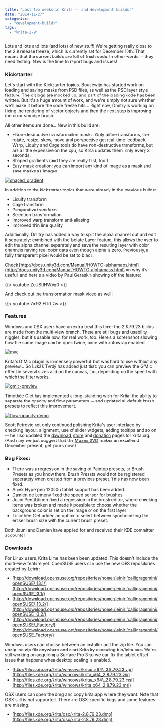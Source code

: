 ```yaml
---
title: "Last two weeks in Krita -- and development builds!"
date: "2014-11-27"
categories: 
  - "development-builds"
tags: 
  - "krita-2-9"
---
```


Lots and lots and lots (and lots) of new stuff! We're getting really close to the 2.9 release freeze, which is currently set for December 10th. That means that the current builds are full of fresh code. In other words -- they need testing. Now is the time to report bugs and issues!

### Kickstarter

Let's start with the Kickstarter topics. Boudewijn has started work on loading and saving masks from PSD files, as well as the PSD layer style feature. The dialogs are mocked up, and part of the loading code has been written. But it's a huge amount of work, and we're simply not sure whether we'll make it before the code freeze hits... Right now, Dmitry is working on fixing the rendering of vector objects and then the next step is improving the color smudge brush.

All other items are done... New in this build are:

- \*Non-destructive transformation masks. Only affine transforms, like rotate, resize, skew, move and perspective get real-time feedback. Warp, Liquify and Cage tools do have non-destructive transforms, but are a little expensive on the cpu, so Krita updates them  only every 3 seconds.
- Shaped gradients (and they are really fast, too!)
- Easy mask creation: you can import any kind of image as a mask and save masks as images.

[![shaped_gradient](../images/shaped_gradient-300x210.png)](https://krita.org/wp-content/uploads/2014/11/shaped_gradient.png)

In addition to the kickstarter topics that were already in the previous builds:

- Liquify transform
- Cage transform
- Perspective transform
- Selection transformation
- Improved warp transform anti-aliasing
- Improved thin line quality

Additionally, Dmitry has added a way to split the alpha channel out and edit it separately: combined with the Isolate Layer feature, this allows the user to edit the alpha channel separately and save the resulting layer with color channels having real color data even though alpha is zero. Previously, a fully transparent pixel would be set to black.

Check [http://docs.unity3d.com/Manual/HOWTO-alphamaps.html](http://docs.unity3d.com/Manual/HOWTO-alphamaps.html) on why it's useful, and here's a video by Paul Geraskin showing off the feature:

{{< youtube ZeUStIHWVg0 >}}

And check out the transformation mask video as well:

{{< youtube 7m92IHTrL2w >}}

### Features

Windows and OSX users have an extra treat this time: the 2.8.79.23 builds are made from the multi-view branch. There are still bugs and usability niggles, but it's usable now, for real work, too. Here's a screenshot showing how the same image can be open twice, once with autowrap enabled.

[![mvc](../images/mvc-300x187.png)](https://krita.org/wp-content/uploads/2014/11/mvc.png)

Krita's G'Mic plugin is immensely powerful, but was hard to use without any preview... So Lukáš Tvrdý has added just that: you can preview the G'Mic effect in several sizes and on the canvas, too, depending on the speed with which the filter works.

[![gmic-preview](../images/gmic-preview-300x110.png)](https://krita.org/wp-content/uploads/2014/11/gmic-preview.png)

Timothée Giet has implemented a long-standing wish for Krita: the ability to separate the opacity and flow parameters -- and updated all default brush presets to reflect this improvement.

[![flow-opacity-demo](../images/flow-opacity-demo-300x174.png)](https://krita.org/wp-content/uploads/2014/11/flow-opacity-demo.png)

Scott Petrovic not only continued polishing Krita's user interface by checking layout, alignment, use of slider widgets, adding tooltips and so on -- he also updated the [download](https://krita.org/download/krita-desktop/), [store](https://krita.org/support-us/shop/) and [donation](https://krita.org/support-us/donations/) pages for krita.org. (And may we just suggest that the [Muses DVD](https://krita.org/learn/tutorials/) makes an excellend December present, get yours now!)

### Bug Fixes:

- There was a regression in the saving of Paintop presets, or Brush Presets as you know them. Brush Presets would not be registered seperately when created from a previous preset. This has now been fixed.
- Aipek Hyperpen 12000u tablet support has been added.
- Damien de Lemeny fixed the speed sensor for brushes
- Jouni Pentikäinen fixed a regression in the brush editor, where checking items was broken and made it possible to choose whether the background color is set on the image or on the first layer
- Timothée Giet added an option to select between synchronizing the eraser brush size with the current brush preset.

Both Jouni and Damien have applied for and received their KDE committer accounts!

### Downloads

For Linux users, Krita Lime has been been updated. This doesn't include the multi-view feature yet. OpenSUSE users can use the new OBS repositories created by Leinir:

- [http://download.opensuse.org/repositories/home:/leinir:/calligragemini/openSUSE\_13.1/](http://download.opensuse.org/repositories/home:/leinir:/calligragemini/openSUSE_13.1/)
- [http://download.opensuse.org/repositories/home:/leinir:/calligragemini/openSUSE\_13.2/](http://download.opensuse.org/repositories/home:/leinir:/calligragemini/openSUSE_13.2/)
- [http://download.opensuse.org/repositories/home:/leinir:/calligragemini/openSUSE\_Factory/](http://download.opensuse.org/repositories/home:/leinir:/calligragemini/openSUSE_Factory/)

Windows users can choose between an installer and the zip file. You can unzip the zip file anywhere and start Krita by executing bin/krita.exe. We're still working on acquiring a Surface Pro 3 so we can fix the tablet offset issue that happens when desktop scaling is enabled.

- [http://files.kde.org/krita/windows/krita\_x64\_2.8.79.23.zip](http://files.kde.org/krita/windows/krita_x64_2.8.79.23.zip)
- [http://files.kde.org/krita/windows/krita\_x64\_2.8.79.23.msi](http://files.kde.org/krita/windows/krita_x64_2.8.79.23.msi)

OSX users can open the dmg and copy krita.app where they want. Note that OSX still is _not_ supported. There are OSX-specific bugs and some features are missing.

- [http://files.kde.org/krita/osx/krita-2.8.79.23.dmg](http://files.kde.org/krita/osx/krita-2.8.79.23.dmg)
